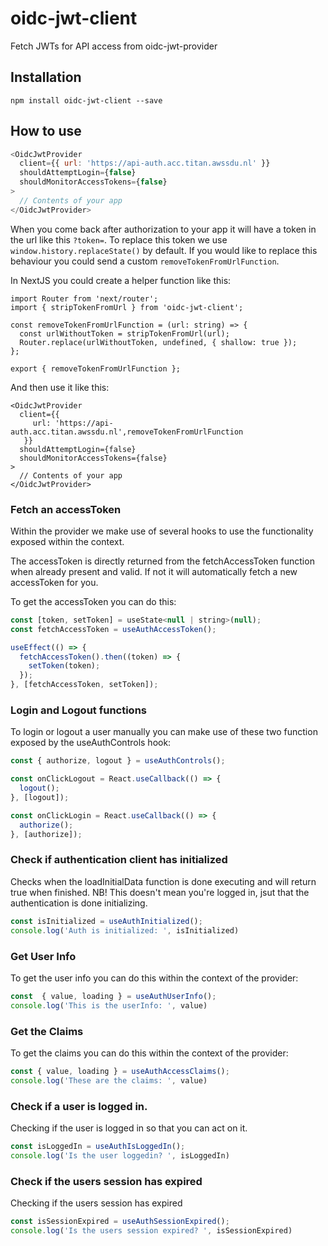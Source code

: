# oidc-jwt-client
Fetch JWTs for API access from oidc-jwt-provider

## Installation
`npm install oidc-jwt-client --save`

## How to use
```javascript
<OidcJwtProvider
  client={{ url: 'https://api-auth.acc.titan.awssdu.nl' }}
  shouldAttemptLogin={false}
  shouldMonitorAccessTokens={false}
>
  // Contents of your app
</OidcJwtProvider>
```

When you come back after authorization to your app it will have a token in the url like this `?token=`.
To replace this token we use `window.history.replaceState()` by default.
If you would like to replace this behaviour you could send a custom `removeTokenFromUrlFunction`.

In NextJS you could create a helper function like this:
```tsx
import Router from 'next/router';
import { stripTokenFromUrl } from 'oidc-jwt-client';

const removeTokenFromUrlFunction = (url: string) => {
  const urlWithoutToken = stripTokenFromUrl(url);
  Router.replace(urlWithoutToken, undefined, { shallow: true });
};

export { removeTokenFromUrlFunction };
```

And then use it like this:
```tsx
<OidcJwtProvider
  client={{
     url: 'https://api-auth.acc.titan.awssdu.nl',removeTokenFromUrlFunction
   }}
  shouldAttemptLogin={false}
  shouldMonitorAccessTokens={false}
>
  // Contents of your app
</OidcJwtProvider>
```

### Fetch an accessToken
Within the provider we make use of several hooks to use the functionality exposed within the context.

The accessToken is directly returned from the fetchAccessToken function when already present and valid.
If not it will automatically fetch a new accessToken for you.

To get the accessToken you can do this:

```javascript
const [token, setToken] = useState<null | string>(null);
const fetchAccessToken = useAuthAccessToken();

useEffect(() => {
  fetchAccessToken().then((token) => {
    setToken(token);
  });
}, [fetchAccessToken, setToken]);
```

### Login and Logout functions
To login or logout a user manually you can make use of these two function exposed by the useAuthControls hook:

```javascript
const { authorize, logout } = useAuthControls();

const onClickLogout = React.useCallback(() => {
  logout();
}, [logout]);

const onClickLogin = React.useCallback(() => {
  authorize();
}, [authorize]);
```

### Check if authentication client has initialized
Checks when the loadInitialData function is done executing and will return true when finished. NB! This doesn't mean you're logged in, jsut that the authentication is done initializing.

```javascript
const isInitialized = useAuthInitialized();
console.log('Auth is initialized: ', isInitialized)
```


### Get User Info
To get the user info you can do this within the context of the provider:

```javascript
const  { value, loading } = useAuthUserInfo();
console.log('This is the userInfo: ', value)
```

### Get the Claims
To get the claims you can do this within the context of the provider:

```javascript
const { value, loading } = useAuthAccessClaims();
console.log('These are the claims: ', value)
```


### Check if a user is logged in.
Checking if the user is logged in so that you can act on it.

```javascript
const isLoggedIn = useAuthIsLoggedIn();
console.log('Is the user loggedin? ', isLoggedIn)
```

### Check if the users session has expired
Checking if the users session has expired

```javascript
const isSessionExpired = useAuthSessionExpired();
console.log('Is the users session expired? ', isSessionExpired)
```

